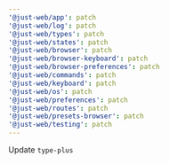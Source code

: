 ```yaml
---
'@just-web/app': patch
'@just-web/log': patch
'@just-web/types': patch
'@just-web/states': patch
'@just-web/browser': patch
'@just-web/browser-keyboard': patch
'@just-web/browser-preferences': patch
'@just-web/commands': patch
'@just-web/keyboard': patch
'@just-web/os': patch
'@just-web/preferences': patch
'@just-web/routes': patch
'@just-web/presets-browser': patch
'@just-web/testing': patch
---
```


Update `type-plus`
